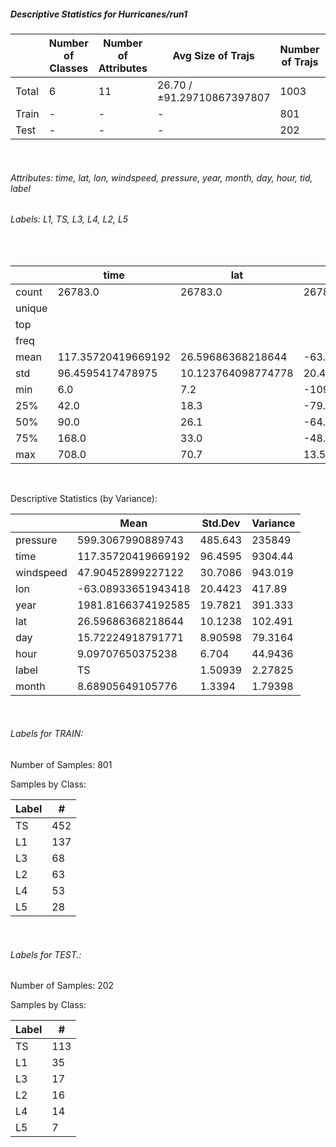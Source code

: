 ##### Descriptive Statistics for Hurricanes/run1 
|       |   Number of Classes |   Number of Attributes |          Avg Size of Trajs |   Number of Trajs | Hold-out   |   Number of Points |   Longest Size |   Shortest Size |
|-------|---------------------|------------------------|----------------------------|-------------------|------------|--------------------|----------------|-----------------|
| Total | 6                   | 11                     | 26.70 / ±91.29710867397807 | 1003              | 100%       |              26783 |            118 |               5 |
| Train | -                   | -                      | -                          | 801               | 79.86%     |              21083 |            118 |               3 |
| Test  | -                   | -                      | -                          | 202               | 20.14%     |               5700 |             99 |               5 | 
 &nbsp; 

###### Attributes: time, lat, lon, windspeed, pressure, year, month, day, hour, tid, label 

###### Labels: L1, TS, L3, L4, L2, L5 
 &nbsp; 
|        | time               | lat                | lon                | windspeed          | pressure          | year               | month              | day               | hour              | label   |
|--------|--------------------|--------------------|--------------------|--------------------|-------------------|--------------------|--------------------|-------------------|-------------------|---------|
| count  | 26783.0            | 26783.0            | 26783.0            | 26783.0            | 26783.0           | 26783.0            | 26783.0            | 26783.0           | 26783.0           | 26783   |
| unique |                    |                    |                    |                    |                   |                    |                    |                   |                   | 6       |
| top    |                    |                    |                    |                    |                   |                    |                    |                   |                   | TS      |
| freq   |                    |                    |                    |                    |                   |                    |                    |                   |                   | 9965    |
| mean   | 117.35720419669192 | 26.59686368218644  | -63.08933651943418 | 47.90452899227122  | 599.3067990889743 | 1981.8166374192585 | 8.68905649105776   | 15.72224918791771 | 9.09707650375238  |         |
| std    | 96.4595417478975   | 10.123764098774778 | 20.442346747164997 | 30.708615656229565 | 485.6425253067694 | 19.782134727916937 | 1.3393966418161918 | 8.905977590905424 | 6.703999101564206 |         |
| min    | 6.0                | 7.2                | -109.3             | -99.0              | 0.0               | 1944.0             | 1.0                | 1.0               | 0.0               |         |
| 25%    | 42.0               | 18.3               | -79.6              | 30.0               | 0.0               | 1967.0             | 8.0                | 8.0               | 6.0               |         |
| 50%    | 90.0               | 26.1               | -64.2              | 40.0               | 976.0             | 1981.0             | 9.0                | 16.0              | 12.0              |         |
| 75%    | 168.0              | 33.0               | -48.3              | 65.0               | 1002.0            | 2000.0             | 9.0                | 24.0              | 18.0              |         |
| max    | 708.0              | 70.7               | 13.5               | 165.0              | 1024.0            | 2012.0             | 12.0               | 31.0              | 23.0              |         | 
   &nbsp; 
Descriptive Statistics (by Variance):  

|           | Mean               |   Std.Dev |     Variance |
|-----------|--------------------|-----------|--------------|
| pressure  | 599.3067990889743  | 485.643   | 235849       |
| time      | 117.35720419669192 |  96.4595  |   9304.44    |
| windspeed | 47.90452899227122  |  30.7086  |    943.019   |
| lon       | -63.08933651943418 |  20.4423  |    417.89    |
| year      | 1981.8166374192585 |  19.7821  |    391.333   |
| lat       | 26.59686368218644  |  10.1238  |    102.491   |
| day       | 15.72224918791771  |   8.90598 |     79.3164  |
| hour      | 9.09707650375238   |   6.704   |     44.9436  |
| label     | TS                 |   1.50939 |      2.27825 |
| month     | 8.68905649105776   |   1.3394  |      1.79398 | 
 &nbsp; 

###### Labels for TRAIN: 

Number of Samples: 801
Samples by Class:
| Label   |   # |
|---------|-----|
| TS      | 452 |
| L1      | 137 |
| L3      |  68 |
| L2      |  63 |
| L4      |  53 |
| L5      |  28 | 
 &nbsp; 
###### Labels for TEST.: 

Number of Samples: 202
Samples by Class:
| Label   |   # |
|---------|-----|
| TS      | 113 |
| L1      |  35 |
| L3      |  17 |
| L2      |  16 |
| L4      |  14 |
| L5      |   7 | 

